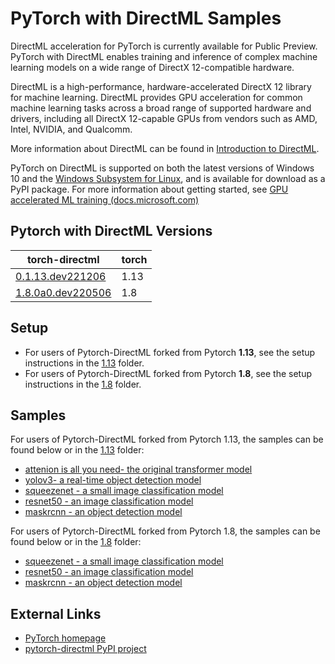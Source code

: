 # PyTorch with DirectML Samples <!-- omit in toc -->

DirectML acceleration for PyTorch is currently available for Public Preview. PyTorch with DirectML enables training and inference of complex machine learning models on a wide range of DirectX 12-compatible hardware.

DirectML is a high-performance, hardware-accelerated DirectX 12 library for machine learning. DirectML provides GPU acceleration for common machine learning tasks across a broad range of supported hardware and drivers, including all DirectX 12-capable GPUs from vendors such as AMD, Intel, NVIDIA, and Qualcomm.

More information about DirectML can be found in [Introduction to DirectML](https://docs.microsoft.com/windows/win32/direct3d12/dml-intro).

PyTorch on DirectML is supported on both the latest versions of Windows 10 and the [Windows Subsystem for Linux](https://docs.microsoft.com/windows/wsl/about), and is available for download as a PyPI package. For more information about getting started, see [GPU accelerated ML training (docs.microsoft.com)](http://aka.ms/gpuinwsldocs)

## Pytorch with DirectML Versions
| torch-directml        | torch |
|-----------------------|-------|
| [0.1.13.dev221206](https://pypi.org/project/torch-directml/)                | 1.13  |
| [1.8.0a0.dev220506](https://pypi.org/project/pytorch-directml/) | 1.8   |

## Setup
* For users of Pytorch-DirectML forked from Pytorch __1.13__, see the setup instructions in the [1.13](./1.13/) folder. 
* For users of Pytorch-DirectML forked from Pytorch __1.8__, see the setup instructions in the [1.8](./1.8/) folder.

## Samples
For users of Pytorch-DirectML forked from Pytorch 1.13, the samples can be found below or in the [1.13](./1.13/) folder: 
* [attenion is all you need- the original transformer model](./Pytorch_1.13/attention_is_all_you_need/)
* [yolov3- a real-time object detection model](./Pytorch_1.13/yolov3/)
* [squeezenet - a small image classification model](./Pytorch_1.13/squeezenet)
* [resnet50 - an image classification model](./Pytorch_1.13/resnet50)
* [maskrcnn - an object detection model](./Pytorch_1.13/objectDetection/maskrcnn/)

For users of Pytorch-DirectML forked from Pytorch 1.8, the samples can be found below or in the [1.8](./1.8/) folder: 
* [squeezenet - a small image classification model](./squeezenet)
* [resnet50 - an image classification model](./resnet50)
* [maskrcnn - an object detection model](./objectDetection/maskrcnn/)

## External Links

* [PyTorch homepage](https://pytorch.org/)
* [pytorch-directml PyPI project](https://pypi.org/project/pytorch-directml/)